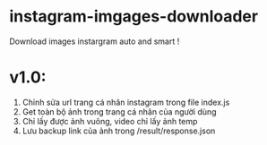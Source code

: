 # instagram-imgages-downloader
Download images instargram auto and smart !
# v1.0:
  1. Chỉnh sửa url trang cá nhân instagram trong file index.js
  2. Get toàn bộ ảnh trong trang cá nhân của người dùng
  3. Chỉ lấy được ảnh vuông, video chỉ lấy ảnh temp
  4. Lưu backup link của ảnh trong /result/response.json
